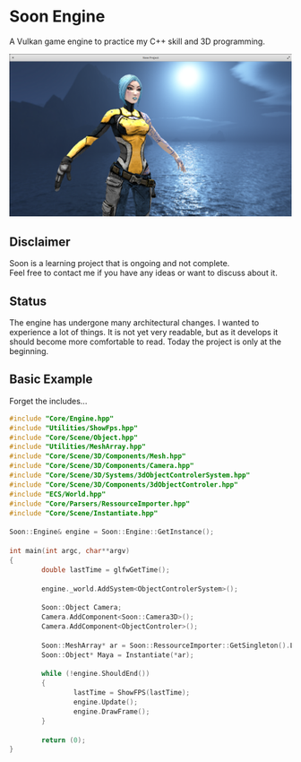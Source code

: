 # Soon Engine

A Vulkan game engine to practice my C++ skill and 3D programming.

[![Exemple](/Extern/Example.png)]()

## Disclaimer

Soon is a learning project that is ongoing and not complete.  
Feel free to contact me if you have any ideas or want to discuss about it.

## Status

The engine has undergone many architectural changes. I wanted to experience a lot of things.
It is not yet very readable, but as it develops it should become more comfortable to read.
Today the project is only at the beginning.

## Basic Example
Forget the includes...

```cpp
#include "Core/Engine.hpp"
#include "Utilities/ShowFps.hpp"
#include "Core/Scene/Object.hpp"
#include "Utilities/MeshArray.hpp"
#include "Core/Scene/3D/Components/Mesh.hpp"
#include "Core/Scene/3D/Components/Camera.hpp"
#include "Core/Scene/3D/Systems/3dObjectControlerSystem.hpp"
#include "Core/Scene/3D/Components/3dObjectControler.hpp"
#include "ECS/World.hpp"
#include "Core/Parsers/RessourceImporter.hpp"
#include "Core/Scene/Instantiate.hpp"

Soon::Engine& engine = Soon::Engine::GetInstance();

int main(int argc, char**argv)
{
        double lastTime = glfwGetTime();

        engine._world.AddSystem<ObjectControlerSystem>();

        Soon::Object Camera;
        Camera.AddComponent<Soon::Camera3D>();
        Camera.AddComponent<ObjectControler>();

        Soon::MeshArray* ar = Soon::RessourceImporter::GetSingleton().Load<Soon::MeshArray>("../Ressources/Objects/Borderlands 2 - Maya/untitled.obj");
        Soon::Object* Maya = Instantiate(*ar);

        while (!engine.ShouldEnd())
        {
                lastTime = ShowFPS(lastTime);
                engine.Update();
                engine.DrawFrame();
        }

        return (0);
}
```
